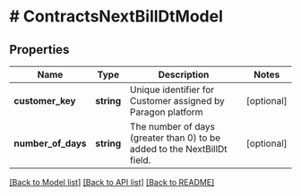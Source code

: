 # # ContractsNextBillDtModel

## Properties

Name | Type | Description | Notes
------------ | ------------- | ------------- | -------------
**customer_key** | **string** | Unique identifier for Customer assigned by Paragon platform | [optional]
**number_of_days** | **string** | The number of days (greater than 0) to be added to the NextBillDt field. | [optional]

[[Back to Model list]](../../README.md#models) [[Back to API list]](../../README.md#endpoints) [[Back to README]](../../README.md)
